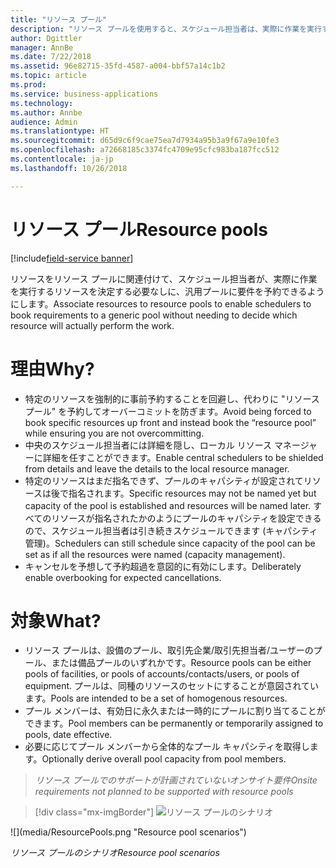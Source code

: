 ```yaml
---
title: "リソース プール"
description: "リソース プールを使用すると、スケジュール担当者は、実際に作業を実行するリソースを決定する必要なしに、汎用プールに作業を予約できます。"
author: Dgittler
manager: AnnBe
ms.date: 7/22/2018
ms.assetid: 96e82715-35fd-4587-a004-bbf57a14c1b2
ms.topic: article
ms.prod: 
ms.service: business-applications
ms.technology: 
ms.author: Annbe
audience: Admin
ms.translationtype: HT
ms.sourcegitcommit: d65d9c6f9cae75ea7d7934a95b3a9f67a9e10fe3
ms.openlocfilehash: a72668185c3374fc4709e95cfc983ba187fcc512
ms.contentlocale: ja-jp
ms.lasthandoff: 10/26/2018

---
```


#  <a name="resource-pools"></a><span data-ttu-id="50b50-103">リソース プール</span><span class="sxs-lookup"><span data-stu-id="50b50-103">Resource pools</span></span>

[!include[field-service banner](../../../includes/field-service.md)]



<span data-ttu-id="50b50-104">リソースをリソース プールに関連付けて、スケジュール担当者が、実際に作業を実行するリソースを決定する必要なしに、汎用プールに要件を予約できるようにします。</span><span class="sxs-lookup"><span data-stu-id="50b50-104">Associate resources to resource pools to enable schedulers to book requirements to a generic pool without needing to decide which resource will actually perform the work.</span></span>

# <a name="why"></a><span data-ttu-id="50b50-105">理由</span><span class="sxs-lookup"><span data-stu-id="50b50-105">Why?</span></span>

- <span data-ttu-id="50b50-106">特定のリソースを強制的に事前予約することを回避し、代わりに "リソース プール" を予約してオーバーコミットを防ぎます。</span><span class="sxs-lookup"><span data-stu-id="50b50-106">Avoid being forced to book specific resources up front and instead book the “resource pool” while ensuring you are not overcommitting.</span></span>
- <span data-ttu-id="50b50-107">中央のスケジュール担当者には詳細を隠し、ローカル リソース マネージャーに詳細を任すことができます。</span><span class="sxs-lookup"><span data-stu-id="50b50-107">Enable central schedulers to be shielded from details and leave the details to the local resource manager.</span></span>
- <span data-ttu-id="50b50-108">特定のリソースはまだ指名できず、プールのキャパシティが設定されてリソースは後で指名されます。</span><span class="sxs-lookup"><span data-stu-id="50b50-108">Specific resources may not be named yet but capacity of the pool is established and resources will be named later.</span></span> <span data-ttu-id="50b50-109">すべてのリソースが指名されたかのようにプールのキャパシティを設定できるので、スケジュール担当者は引き続きスケジュールできます (キャパシティ管理)。</span><span class="sxs-lookup"><span data-stu-id="50b50-109">Schedulers can still schedule since capacity of the pool can be set as if all the resources were named (capacity management).</span></span>
- <span data-ttu-id="50b50-110">キャンセルを予想して予約超過を意図的に有効にします。</span><span class="sxs-lookup"><span data-stu-id="50b50-110">Deliberately enable overbooking for expected cancellations.</span></span>

# <a name="what"></a><span data-ttu-id="50b50-111">対象</span><span class="sxs-lookup"><span data-stu-id="50b50-111">What?</span></span>

- <span data-ttu-id="50b50-112">リソース プールは、設備のプール、取引先企業/取引先担当者/ユーザーのプール、または備品プールのいずれかです。</span><span class="sxs-lookup"><span data-stu-id="50b50-112">Resource pools can be either pools of facilities, or pools of accounts/contacts/users, or pools of equipment.</span></span> <span data-ttu-id="50b50-113">プールは、同種のリソースのセットにすることが意図されています。</span><span class="sxs-lookup"><span data-stu-id="50b50-113">Pools are intended to be a set of homogenous resources.</span></span>
- <span data-ttu-id="50b50-114">プール メンバーは、有効日に永久または一時的にプールに割り当てることができます。</span><span class="sxs-lookup"><span data-stu-id="50b50-114">Pool members can be permanently or temporarily assigned to pools, date effective.</span></span>
- <span data-ttu-id="50b50-115">必要に応じてプール メンバーから全体的なプール キャパシティを取得します。</span><span class="sxs-lookup"><span data-stu-id="50b50-115">Optionally derive overall pool capacity from pool members.</span></span>

> <span data-ttu-id="50b50-116">*リソース プールでのサポートが計画されていないオンサイト要件*</span><span class="sxs-lookup"><span data-stu-id="50b50-116">*Onsite requirements not planned to be supported with resource pools*</span></span>

> [!div class="mx-imgBorder"]
> <span data-ttu-id="50b50-117">![](media/ResourcePools.png "リソース プールのシナリオ")
<!-- picture --></span><span class="sxs-lookup"><span data-stu-id="50b50-117">![](media/ResourcePools.png "Resource pool scenarios")
<!-- picture --></span></span>

<span data-ttu-id="50b50-118">*リソース プールのシナリオ*</span><span class="sxs-lookup"><span data-stu-id="50b50-118">*Resource pool scenarios*</span></span>

